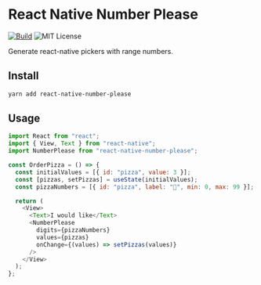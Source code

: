 # React Native Number Please

[![Build](https://circleci.com/gh/thebiltheory/react-native-number-please.svg?style=shield)](https://app.circleci.com/pipelines/github/thebiltheory/react-native-number-please) ![MIT License](https://img.shields.io/github/license/thebiltheory/react-native-number-please/LICENSE) 


Generate react-native pickers with range numbers.

## Install

```bash
yarn add react-native-number-please
```

## Usage

```javascript
import React from "react";
import { View, Text } from "react-native";
import NumberPlease from "react-native-number-please";

const OrderPizza = () => {
  const initialValues = [{ id: "pizza", value: 3 }];
  const [pizzas, setPizzas] = useState(initialValues);
  const pizzaNumbers = [{ id: "pizza", label: "🍕", min: 0, max: 99 }];

  return (
    <View>
      <Text>I would like</Text>
      <NumberPlease
        digits={pizzaNumbers}
        values={pizzas}
        onChange={(values) => setPizzas(values)}
      />
    </View>
  );
};
```
